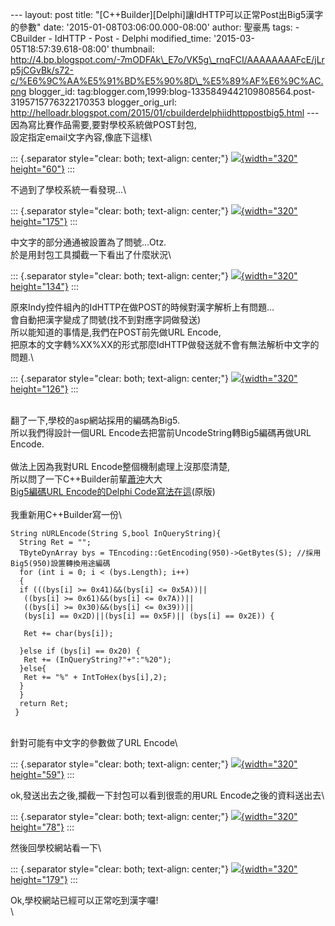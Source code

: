 \-\-- layout: post title:
\"\[C++Builder\]\[Delphi\]讓IdHTTP可以正常Post出Big5漢字的參數\" date:
\'2015-01-08T03:06:00.000-08:00\' author: 聖豪馬 tags: - CBuilder -
IdHTTP - Post - Delphi modified\_time: \'2015-03-05T18:57:39.618-08:00\'
thumbnail:
http://4.bp.blogspot.com/-7mODFAk\_E7o/VK5g\_rnqFCI/AAAAAAAAFcE/jLrp5jCGvBk/s72-c/%E6%9C%AA%E5%91%BD%E5%90%8D\_%E5%89%AF%E6%9C%AC.png
blogger\_id:
tag:blogger.com,1999:blog-1335849442109808564.post-3195715776322170353
blogger\_orig\_url:
http://helloadr.blogspot.com/2015/01/cbuilderdelphiidhttppostbig5.html
\-\-- 因為寫比賽作品需要,要對學校系統做POST封包,\
設定指定email文字內容,像底下這樣\

::: {.separator style="clear: both; text-align: center;"}
[![](http://4.bp.blogspot.com/-7mODFAk_E7o/VK5g_rnqFCI/AAAAAAAAFcE/jLrp5jCGvBk/s1600/%E6%9C%AA%E5%91%BD%E5%90%8D_%E5%89%AF%E6%9C%AC.png){width="320"
height="60"}](http://4.bp.blogspot.com/-7mODFAk_E7o/VK5g_rnqFCI/AAAAAAAAFcE/jLrp5jCGvBk/s1600/%E6%9C%AA%E5%91%BD%E5%90%8D_%E5%89%AF%E6%9C%AC.png)
:::

不過到了學校系統一看發現\...\

::: {.separator style="clear: both; text-align: center;"}
[![](http://2.bp.blogspot.com/-fyDhy4fCKcM/VK5haDiaOAI/AAAAAAAAFcM/VoXDo7ZTlPE/s1600/%E6%9C%AA%E5%91%BD%E5%90%8D.png){width="320"
height="175"}](http://2.bp.blogspot.com/-fyDhy4fCKcM/VK5haDiaOAI/AAAAAAAAFcM/VoXDo7ZTlPE/s1600/%E6%9C%AA%E5%91%BD%E5%90%8D.png)
:::

中文字的部分通通被設置為了問號\...Otz.\
於是用封包工具攔截一下看出了什麼狀況\

::: {.separator style="clear: both; text-align: center;"}
[![](http://4.bp.blogspot.com/-iXlpVzEkFD0/VK5h7-lBdPI/AAAAAAAAFcc/458IaRos9V4/s1600/%E6%9C%AA%E5%91%BD%E5%90%8D.png){width="320"
height="134"}](http://4.bp.blogspot.com/-iXlpVzEkFD0/VK5h7-lBdPI/AAAAAAAAFcc/458IaRos9V4/s1600/%E6%9C%AA%E5%91%BD%E5%90%8D.png)
:::

原來Indy控件組內的IdHTTP在做POST的時候對漢字解析上有問題\...\
會自動把漢字變成了問號(找不到對應字詞做發送)\
所以能知道的事情是,我們在POST前先做URL Encode,\
把原本的文字轉%XX%XX的形式那麼IdHTTP做發送就不會有無法解析中文字的問題.\

::: {.separator style="clear: both; text-align: center;"}
[![](http://1.bp.blogspot.com/-hxxgDrNWOPM/VK5ir8gz9hI/AAAAAAAAFck/Poj689pfpJw/s1600/%E6%9C%AA%E5%91%BD%E5%90%8D.png){width="320"
height="126"}](http://1.bp.blogspot.com/-hxxgDrNWOPM/VK5ir8gz9hI/AAAAAAAAFck/Poj689pfpJw/s1600/%E6%9C%AA%E5%91%BD%E5%90%8D.png)
:::

\
翻了一下,學校的asp網站採用的編碼為Big5.\
所以我們得設計一個URL Encode去把當前UncodeString轉Big5編碼再做URL
Encode.\
\
做法上因為我對URL Encode整個機制處理上沒那麼清楚,\
所以問了一下C++Builder前輩[蕭沖](https://www.facebook.com/aftcast.hugh)大大\
[Big5編碼URL Encode的Delphi
Code寫法在這](http://pastebin.com/gt1Jf4Cv)(原版)\
\
我重新用C++Builder寫一份\

``` {.brush: .cpp;}
String nURLEncode(String S,bool InQueryString){
  String Ret = "";
  TByteDynArray bys = TEncoding::GetEncoding(950)->GetBytes(S); //採用Big5(950)設置轉換用途編碼
  for (int i = 0; i < (bys.Length); i++)
  {
  if (((bys[i] >= 0x41)&&(bys[i] <= 0x5A))||
   ((bys[i] >= 0x61)&&(bys[i] <= 0x7A))||
   ((bys[i] >= 0x30)&&(bys[i] <= 0x39))||
   (bys[i] == 0x2D)||(bys[i] == 0x5F)|| (bys[i] == 0x2E)) {

   Ret += char(bys[i]);

  }else if (bys[i] == 0x20) {
   Ret += (InQueryString?"+":"%20");
  }else{
   Ret += "%" + IntToHex(bys[i],2);
  }
  }
  return Ret;
 }
```

\
針對可能有中文字的參數做了URL Encode\

::: {.separator style="clear: both; text-align: center;"}
[![](http://3.bp.blogspot.com/-1hJ-NJnN2iA/VK5kC4VoeVI/AAAAAAAAFcw/4F62GZP-Uwk/s1600/%E6%9C%AA%E5%91%BD%E5%90%8D_%E5%89%AF%E6%9C%AC.png){width="320"
height="59"}](http://3.bp.blogspot.com/-1hJ-NJnN2iA/VK5kC4VoeVI/AAAAAAAAFcw/4F62GZP-Uwk/s1600/%E6%9C%AA%E5%91%BD%E5%90%8D_%E5%89%AF%E6%9C%AC.png)
:::

ok,發送出去之後,攔截一下封包可以看到很乖的用URL Encode之後的資料送出去\

::: {.separator style="clear: both; text-align: center;"}
[![](http://3.bp.blogspot.com/-JkYAPCwFBaA/VK5kf2Ov3DI/AAAAAAAAFc4/SAN5LfCobSI/s1600/%E6%9C%AA%E5%91%BD%E5%90%8D.png){width="320"
height="78"}](http://3.bp.blogspot.com/-JkYAPCwFBaA/VK5kf2Ov3DI/AAAAAAAAFc4/SAN5LfCobSI/s1600/%E6%9C%AA%E5%91%BD%E5%90%8D.png)
:::

然後回學校網站看一下\

::: {.separator style="clear: both; text-align: center;"}
[![](http://3.bp.blogspot.com/-L3Lgkfe-xwA/VK5kopO27wI/AAAAAAAAFdA/ys9KDP6Y8QM/s1600/%E6%9C%AA%E5%91%BD%E5%90%8D.png){width="320"
height="179"}](http://3.bp.blogspot.com/-L3Lgkfe-xwA/VK5kopO27wI/AAAAAAAAFdA/ys9KDP6Y8QM/s1600/%E6%9C%AA%E5%91%BD%E5%90%8D.png)
:::

Ok,學校網站已經可以正常吃到漢字囉!\
\
